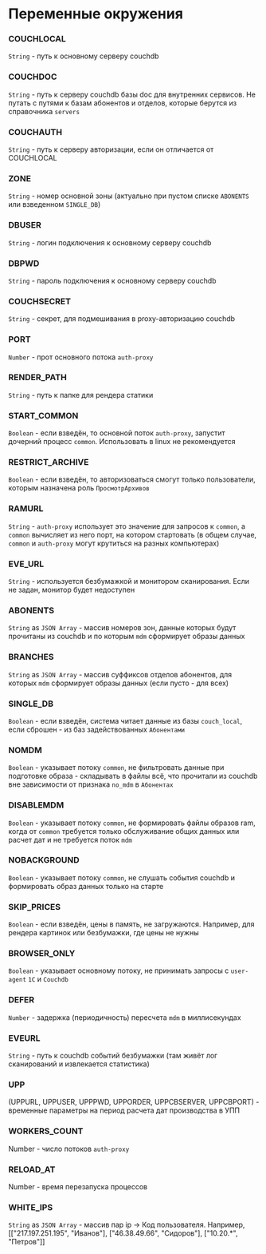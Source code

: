 # Переменные окружения

### COUCHLOCAL
`String` - путь к основному серверу couchdb

### COUCHDOC
`String` - путь к серверу couchdb базы doc для внутренних сервисов. Не путать с путями к базам абонентов и отделов, которые берутся из справочника `servers`

### COUCHAUTH
`String` - путь к серверу авторизации, если он отличается от COUCHLOCAL

### ZONE
`String` - номер основной зоны (актуально при пустом списке `ABONENTS` или взведенном `SINGLE_DB`)

### DBUSER
`String` - логин подключения к основному серверу couchdb

### DBPWD
`String` - пароль подключения к основному серверу couchdb

### COUCHSECRET
`String` - секрет, для подмешивания в proxy-авторизацию couchdb

### PORT
`Number` - прот основного потока `auth-proxy`

### RENDER_PATH
`String` - путь к папке для рендера статики

### START_COMMON
`Boolean` - если взведён, то основной поток `auth-proxy`, запустит дочерний процесс `common`. Использовать в linux не рекомендуется

### RESTRICT_ARCHIVE
`Boolean` - если взведён, то авторизоваться смогут только пользователи, которым назначена роль `ПросмотрАрхивов`

### RAMURL
`String` - `auth-proxy` использует это значение для запросов к `common`, а `common` вычисляет из него порт, на котором стартовать (в общем случае, `common` и `auth-proxy` могут крутиться на разных компьютерах)

### EVE_URL
`String` - используется безбумажкой и монитором сканирования. Если не задан, монитор будет недоступен

### ABONENTS
`String` as `JSON Array` - массив номеров зон, данные которых будут прочитаны из couchdb и по которым `mdm` сформирует образы данных

### BRANCHES
`String` as `JSON Array` - массив суффиксов отделов абонентов, для которых `mdm` сформирует образы данных (если пусто - для всех)

### SINGLE_DB
`Boolean` - если взведён, система читает данные из базы `couch_local`, если сброшен - из баз задействованных `Абонентами`

### NOMDM
`Boolean` - указывает потоку `common`, не фильтровать данные при подготовке образа - складывать в файлы всё, что прочитали из couchdb вне зависимости от признака `no_mdm` в `Абонентах`

### DISABLEMDM
`Boolean` - указывает потоку `common`, не формировать файлы образов ram, когда от `common` требуется только обслуживание общих данных или расчет дат и не требуется поток `mdm`

### NOBACKGROUND
`Boolean` - указывает потоку `common`, не слушать события couchdb и формировать образ данных только на старте

### SKIP_PRICES
`Boolean` - если взведён, цены в память, не загружаются. Например, для рендера картинок или безбумажки, где цены не нужны

### BROWSER_ONLY
`Boolean` - указывает основному потоку, не принимать запросы c `user-agent` `1С` и `Couchdb`

### DEFER
`Number` - задержка (периодичность) пересчета `mdm` в миллисекундах

### EVEURL
`String` - путь к couchdb событий безбумажки (там живёт лог сканирований и извлекается статистика)

### UPP
(UPPURL, UPPUSER, UPPPWD, UPPORDER, UPPCBSERVER, UPPCBPORT) - временные параметры на период расчета дат производства в УПП

### WORKERS_COUNT
Number - число потоков `auth-proxy`

### RELOAD_AT
Number - время перезапуска процессов

### WHITE_IPS
`String` as `JSON Array` - массив пар ip -> Код пользователя. Например,
[["217.197.251.195", "Иванов"], ["46.38.49.66", "Сидоров"], ["10.20.*", "Петров"]]


